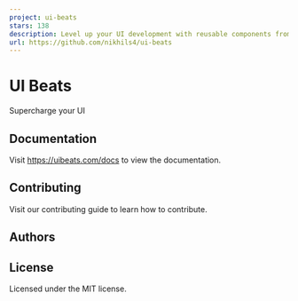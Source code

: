 ```yaml
---
project: ui-beats
stars: 138
description: Level up your UI development with reusable components from UI Beats, crafted with React, Typescript, Tailwind CSS, and Framer Motion.
url: https://github.com/nikhils4/ui-beats
---
```


UI Beats
========

Supercharge your UI

Documentation
-------------

Visit https://uibeats.com/docs to view the documentation.

Contributing
------------

Visit our contributing guide to learn how to contribute.

Authors
-------

License
-------

Licensed under the MIT license.
